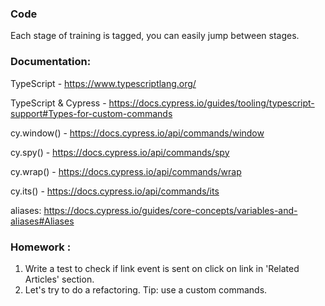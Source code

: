 ### Code
Each stage of training is tagged, you can easily jump between stages.

###  Documentation:

TypeScript - https://www.typescriptlang.org/

TypeScript & Cypress - https://docs.cypress.io/guides/tooling/typescript-support#Types-for-custom-commands

cy.window() - https://docs.cypress.io/api/commands/window

cy.spy() - https://docs.cypress.io/api/commands/spy

cy.wrap() - https://docs.cypress.io/api/commands/wrap

cy.its() - https://docs.cypress.io/api/commands/its

aliases: https://docs.cypress.io/guides/core-concepts/variables-and-aliases#Aliases

### Homework :

1. Write a test to check if link event is sent on click on link in 'Related Articles' section.
2. Let's try to do a refactoring. Tip: use a custom commands.
